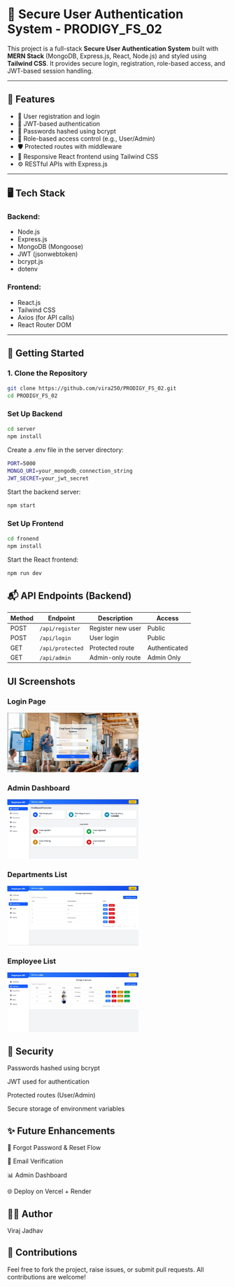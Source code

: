# 🔐 Secure User Authentication System - PRODIGY_FS_02

This project is a full-stack **Secure User Authentication System** built with **MERN Stack** (MongoDB, Express.js, React, Node.js) and styled using **Tailwind CSS**. It provides secure login, registration, role-based access, and JWT-based session handling.

---

## 📌 Features

- 🧾 User registration and login
- 🔑 JWT-based authentication
- 🧂 Passwords hashed using bcrypt
- 🔐 Role-based access control (e.g., User/Admin)
- 🛡️ Protected routes with middleware
- 🎨 Responsive React frontend using Tailwind CSS
- ⚙️ RESTful APIs with Express.js

---

## 🖥️ Tech Stack

### Backend:
- Node.js
- Express.js
- MongoDB (Mongoose)
- JWT (jsonwebtoken)
- bcrypt.js
- dotenv

### Frontend:
- React.js
- Tailwind CSS
- Axios (for API calls)
- React Router DOM



---

## 🚀 Getting Started

### 1. Clone the Repository

```bash
git clone https://github.com/vira250/PRODIGY_FS_02.git
cd PRODIGY_FS_02
```
### Set Up Backend

```bash
cd server
npm install
```
Create a .env file in the server directory:

```bash
PORT=5000
MONGO_URI=your_mongodb_connection_string
JWT_SECRET=your_jwt_secret
```

Start the backend server:

```bash
npm start
```

### Set Up Frontend

```bash
cd fronend
npm install
```
Start the React frontend:

```bash
npm run dev
```

## 📬 API Endpoints (Backend)

| Method | Endpoint         | Description       | Access        |
| ------ | ---------------- | ----------------- | ------------- |
| POST   | `/api/register`  | Register new user | Public        |
| POST   | `/api/login`     | User login        | Public        |
| GET    | `/api/protected` | Protected route   | Authenticated |
| GET    | `/api/admin`     | Admin-only route  | Admin Only    |

## UI Screenshots

### Login Page
<img src= "screenshots/login.jpg" alt ="Login Page" width="300"/>

### Admin Dashboard 
<img src= "screenshots/adminDashboard.jpg" alt ="Admin Dashboard" width="300"/>

### Departments List
<img src= "screenshots/departments.jpg" alt ="Departments List" width="300"/>

### Employee List
<img src= "screenshots/employees.jpg" alt ="Employee List" width="300"/>

## 🔐 Security

Passwords hashed using bcrypt

JWT used for authentication

Protected routes (User/Admin)

Secure storage of environment variables

## ✨ Future Enhancements

🔁 Forgot Password & Reset Flow

📧 Email Verification

📊 Admin Dashboard

🌐 Deploy on Vercel + Render

## 🙋‍♂️ Author

Viraj Jadhav

## 📣 Contributions

Feel free to fork the project, raise issues, or submit pull requests. All contributions are welcome!

